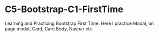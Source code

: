 # C5-Bootstrap-C1-FirstTime
Learning and Practicing Bootstrap First Time. Here I practice Modal, on page modal, Card, Card Body, Navbar etc
